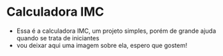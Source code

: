 # Calculadora IMC
- Essa é a calculadora IMC, um projeto simples, porém de grande ajuda quando se trata de iniciantes
- vou deixar aqui uma imagem sobre ela, espero que gostem!
